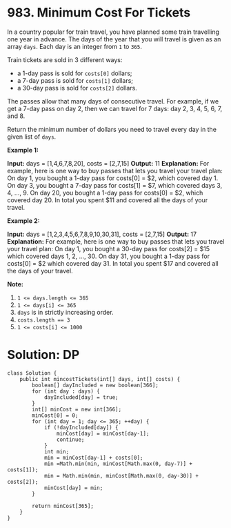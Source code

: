 # 983. Minimum Cost For Tickets
In a country popular for train travel, you have planned some train travelling one year in advance. The days of the year that you will travel is given as an array  `days`. Each day is an integer from  `1`  to  `365`.

Train tickets are sold in 3 different ways:

-   a 1-day pass is sold for  `costs[0]`  dollars;
-   a 7-day pass is sold for  `costs[1]`  dollars;
-   a 30-day pass is sold for  `costs[2]`  dollars.

The passes allow that many days of consecutive travel. For example, if we get a 7-day pass on day 2, then we can travel for 7 days: day 2, 3, 4, 5, 6, 7, and 8.

Return the minimum number of dollars you need to travel every day in the given list of  `days`.

**Example 1:**

**Input:** days = [1,4,6,7,8,20], costs = [2,7,15]
**Output:** 11
**Explanation:** 
For example, here is one way to buy passes that lets you travel your travel plan:
On day 1, you bought a 1-day pass for costs[0] = $2, which covered day 1.
On day 3, you bought a 7-day pass for costs[1] = $7, which covered days 3, 4, ..., 9.
On day 20, you bought a 1-day pass for costs[0] = $2, which covered day 20.
In total you spent $11 and covered all the days of your travel.

**Example 2:**

**Input:** days = [1,2,3,4,5,6,7,8,9,10,30,31], costs = [2,7,15]
**Output:** 17
**Explanation:** 
For example, here is one way to buy passes that lets you travel your travel plan:
On day 1, you bought a 30-day pass for costs[2] = $15 which covered days 1, 2, ..., 30.
On day 31, you bought a 1-day pass for costs[0] = $2 which covered day 31.
In total you spent $17 and covered all the days of your travel.

**Note:**

1.  `1 <= days.length <= 365`
2.  `1 <= days[i] <= 365`
3.  `days`  is in strictly increasing order.
4.  `costs.length == 3`
5.  `1 <= costs[i] <= 1000`

# Solution: DP
```
class Solution {
    public int mincostTickets(int[] days, int[] costs) {
        boolean[] dayIncluded = new boolean[366];
        for (int day : days) {
            dayIncluded[day] = true;
        }
        int[] minCost = new int[366];
        minCost[0] = 0;
        for (int day = 1; day <= 365; ++day) {
            if (!dayIncluded[day]) {
                minCost[day] = minCost[day-1];
                continue;
            }
            int min;
            min = minCost[day-1] + costs[0];
            min =Math.min(min, minCost[Math.max(0, day-7)] + costs[1]);
            min = Math.min(min, minCost[Math.max(0, day-30)] + costs[2]);
            minCost[day] = min;
        }

        return minCost[365];
    }
}
```
